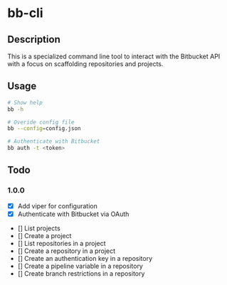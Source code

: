 # bb-cli

## Description

This is a specialized command line tool to interact with the Bitbucket API
with a focus on scaffolding repositories and projects.

## Usage

```bash
# Show help
bb -h

# Overide config file
bb --config=config.json

# Authenticate with Bitbucket
bb auth -t <token>
```

## Todo

### 1.0.0

- [x] Add viper for configuration
- [x] Authenticate with Bitbucket via OAuth
- [] List projects
- [] Create a project
- [] List repositories in a project
- [] Create a repository in a project
- [] Create an authentication key in a repository
- [] Create a pipeline variable in a repository
- [] Create branch restrictions in a repository
